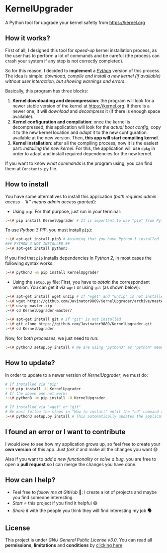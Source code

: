 # KernelUpgrader
A Python tool for upgrade your kernel safetly from https://kernel.org

## How it works?
First of all, I designed this tool for *speed-up* kernel installation process, as the user has to perform a lot of commands and be careful (the process can crash your system if any step is not correctly completed).

So for this reason, I decided to **implement** a *[Python](https://www.python.org)* version of this process. The idea is simple: *download, compile and install a new kernel (if available) without user interaction, but showing warnings and errors*.

Basically, this program has three blocks:

1. **Kernel downloading and decompression**: the program will look for a newer stable version of the kernel at https://kernel.org. If there is a newer one, it will *download* and *decompress* it (if there is enough space available).
2. **Kernel configuration and compilation**: once the kernel is decompressed, this application will look for the *actual boot config*, copy it to the new kernel location and *adapt it* to the new configuration available at the new version. Then, **this app will start compiling kernel**.
3. **Kernel installation**: after all the compiling process, now it is the easiest part: *installing the new kernel*. For this, the application will use `dpkg` in order to adapt and install required dependencies for the new kernel.

If you want to know *what commands* is the program using, you can find them at `Constants.py` file.

## How to install
You have some alternatives to install this application (*both requires admin access  - '#'' means admin access granted*):

+ Using `pip`. For that purpose, just run in your terminal:
```bash
:~\# pip install KernelUpgrader # It is important to use "pip" from Python 3
```
To use *Python 3 PIP*, you must install `pip3`:
```bash
:~\# apt-get install pip3 # Assuming that you have Python 3 installed
### PYTHON 3 NOT INSTALLED ##
:~\# apt-get install python3
```
If you find that `pip` installs dependencies in *Python 2*, in most cases the following syntax works:
```bash
:~\# python3 -m pip install KernelUpgrader
```
+ Using the `setup.py` file:
First, you have to *obtain* the correspondant version. You can get it via `wget` or using `git` (as shown below):
```bash
:~\# apt-get install wget unzip # If "wget" and "unzip" is not installed
:~\# wget https://github.com/Javinator9889/KernelUpgrader/archive/master.zip
:~\# unzip master.zip
:~\# cd KernelUpgrader-master/
```
```bash
:~\# apt-get install git # If "git" is not installed
:~\# git clone https://github.com/Javinator9889/KernelUpgrader.git
:~\# cd KernelUpgrader
```
Now, for *both processes*, we just need to run:
```bash
:~\# python3 setup.py install # We are using "python3" as "python" means "Python 2"
```

## How to update?
In order to update to a newer version of *KernelUpgrader*, we must do:
```bash
# If installed via "pip"
:~\# pip install -U KernelUpgrader
# If the above one not works
:~\# python3 -m pip install -U KernelUpgrader
```
```bash
# If installed via "wget" or "git"
# We must follow the steps in "How to install" until the "cd" command and then run:
:~\# python3 setup.py install # This automatically updates the application
```

## I found an error or I want to contribute
I would *love* to see how my application grows up, so feel free to create your **own version** of this app. Just *fork it* and make all the changes you want 😄

Also if you want to *add a new functionality* or *solve a bug*, you are free to open a **pull request** so I can merge the changes you have done.

## How can I help?
+ Feel free to *follow me at GitHub* 👥: I create a lot of projects and maybe you find someone interesting.
+ *Start* ⭐ this project if you find it helpful 😄
+ *Share it* with the people you think they will find interesting my job 🗣

## License
This project is under *GNU General Public License v3.0*. You can read all **permissions**, **limitations** and **conditions** by [clicking here](https://github.com/Javinator9889/KernelUpgrader/blob/master/LICENSE)
